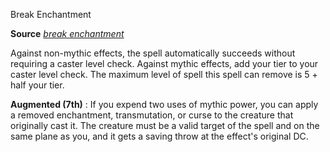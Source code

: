 Break Enchantment

**Source** [_break enchantment_](/pathfinderRPG/prd/spells/breakEnchantment.html#_break-enchantment)

Against non-mythic effects, the spell automatically succeeds without requiring a caster level check. Against mythic effects, add your tier to your caster level check. The maximum level of spell this spell can remove is 5 + half your tier.

**Augmented (7th)** : If you expend two uses of mythic power, you can apply a removed enchantment, transmutation, or curse to the creature that originally cast it. The creature must be a valid target of the spell and on the same plane as you, and it gets a saving throw at the effect's original DC.

